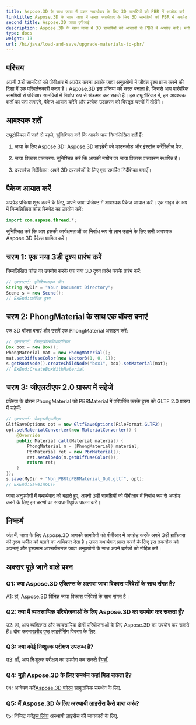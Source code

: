 ```yaml
---
title: Aspose.3D के साथ जावा में उन्नत यथार्थवाद के लिए 3D सामग्रियों को PBR में अपग्रेड करें
linktitle: Aspose.3D के साथ जावा में उन्नत यथार्थवाद के लिए 3D सामग्रियों को PBR में अपग्रेड करें
second_title: Aspose.3D जावा एपीआई
description: Aspose.3D के साथ जावा में 3D सामग्रियों को आसानी से PBR में अपग्रेड करें। मनोरम दृश्यों के लिए उन्नत यथार्थवाद प्राप्त करें।
type: docs
weight: 13
url: /hi/java/load-and-save/upgrade-materials-to-pbr/
---
```

## परिचय

अपनी 3डी सामग्रियों को पीबीआर में अपग्रेड करना आपके जावा अनुप्रयोगों में जीवंत दृश्य प्राप्त करने की दिशा में एक परिवर्तनकारी कदम है। Aspose.3D इस प्रक्रिया को सरल बनाता है, जिससे आप पारंपरिक सामग्रियों से पीबीआर सामग्रियों में निर्बाध रूप से संक्रमण कर सकते हैं। इस ट्यूटोरियल में, हम आवश्यक शर्तों का पता लगाएंगे, पैकेज आयात करेंगे और प्रत्येक उदाहरण को विस्तृत चरणों में तोड़ेंगे।

## आवश्यक शर्तें

ट्यूटोरियल में जाने से पहले, सुनिश्चित करें कि आपके पास निम्नलिखित शर्तें हैं:

1.  जावा के लिए Aspose.3D: Aspose.3D लाइब्रेरी को डाउनलोड और इंस्टॉल करें[रिलीज पेज](https://releases.aspose.com/3d/java/).

2. जावा विकास वातावरण: सुनिश्चित करें कि आपकी मशीन पर जावा विकास वातावरण स्थापित है।

3. दस्तावेज़ निर्देशिका: अपने 3D दस्तावेज़ों के लिए एक समर्पित निर्देशिका बनाएँ।

## पैकेज आयात करें

अपग्रेड प्रक्रिया शुरू करने के लिए, अपने जावा प्रोजेक्ट में आवश्यक पैकेज आयात करें। एक गाइड के रूप में निम्नलिखित कोड स्निपेट का उपयोग करें:

```java
import com.aspose.threed.*;
```

सुनिश्चित करें कि आप इसकी कार्यक्षमताओं का निर्बाध रूप से लाभ उठाने के लिए सभी आवश्यक Aspose.3D पैकेज शामिल करें।

## चरण 1: एक नया 3डी दृश्य प्रारंभ करें

निम्नलिखित कोड का उपयोग करके एक नया 3D दृश्य प्रारंभ करके प्रारंभ करें:

```java
// एक्सस्टार्ट: इनिशियलाइज़ सीन
String MyDir = "Your Document Directory";
Scene s = new Scene();
// ExEnd:प्रारंभिक दृश्य
```

## चरण 2: PhongMaterial के साथ एक बॉक्स बनाएं

एक 3D बॉक्स बनाएं और उसमें एक PhongMaterial असाइन करें:

```java
// एक्सस्टार्ट: क्रिएटबॉक्सविथमटेरियल
Box box = new Box();
PhongMaterial mat = new PhongMaterial();
mat.setDiffuseColor(new Vector3(1, 0, 1));
s.getRootNode().createChildNode("box1", box).setMaterial(mat);
// ExEnd:CreateBoxWithMaterial
```

## चरण 3: जीएलटीएफ 2.0 प्रारूप में सहेजें

प्रक्रिया के दौरान PhongMaterial को PBRMaterial में परिवर्तित करके दृश्य को GLTF 2.0 प्रारूप में सहेजें:

```java
// एक्सस्टार्ट: सेवइनजीएलटीएफ
GltfSaveOptions opt = new GltfSaveOptions(FileFormat.GLTF2);
opt.setMaterialConverter(new MaterialConverter() {
    @Override
    public Material call(Material material) {
        PhongMaterial m = (PhongMaterial) material;
        PbrMaterial ret = new PbrMaterial();
        ret.setAlbedo(m.getDiffuseColor());
        return ret;
    }
});
s.save(MyDir + "Non_PBRtoPBRMaterial_Out.gltf", opt);
// ExEnd:SaveInGLTF
```

जावा अनुप्रयोगों में यथार्थवाद को बढ़ाते हुए, अपनी 3डी सामग्रियों को पीबीआर में निर्बाध रूप से अपग्रेड करने के लिए इन चरणों का सावधानीपूर्वक पालन करें।

## निष्कर्ष

अंत में, जावा के लिए Aspose.3D आपको सामग्रियों को पीबीआर में अपग्रेड करके अपने 3डी ग्राफिक्स की दृश्य अपील को बढ़ाने का अधिकार देता है। उन्नत यथार्थवाद प्राप्त करने के लिए इस तकनीक को अपनाएं और दृश्यमान आश्चर्यजनक जावा अनुप्रयोगों के साथ अपने दर्शकों को मोहित करें।

## अक्सर पूछे जाने वाले प्रश्न

### Q1: क्या Aspose.3D एक्लिप्स के अलावा जावा विकास परिवेशों के साथ संगत है?

A1: हां, Aspose.3D विभिन्न जावा विकास परिवेशों के साथ संगत है।

### Q2: क्या मैं व्यावसायिक परियोजनाओं के लिए Aspose.3D का उपयोग कर सकता हूँ?

 उ2: हां, आप व्यक्तिगत और व्यावसायिक दोनों परियोजनाओं के लिए Aspose.3D का उपयोग कर सकते हैं। दौरा करना[खरीद पृष्ठ](https://purchase.aspose.com/buy) लाइसेंसिंग विवरण के लिए.

### Q3: क्या कोई निःशुल्क परीक्षण उपलब्ध है?

 उ3: हाँ, आप निःशुल्क परीक्षण का उपयोग कर सकते हैं[यहाँ](https://releases.aspose.com/).

### Q4: मुझे Aspose.3D के लिए समर्थन कहां मिल सकता है?

 ए4: अन्वेषण करें[Aspose.3D फोरम](https://forum.aspose.com/c/3d/18) सामुदायिक समर्थन के लिए.

### Q5: मैं Aspose.3D के लिए अस्थायी लाइसेंस कैसे प्राप्त करूं?

 ए5: विजिट करें[इस लिंक](https://purchase.aspose.com/temporary-license/) अस्थायी लाइसेंस की जानकारी के लिए.